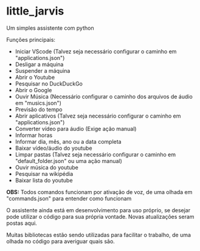 # little_jarvis
Um simples assistente com python

Funções principais:
  - Iniciar VScode (Talvez seja necessário configurar o caminho em "applications.json")
  - Desligar a máquina
  - Suspender a máquina
  - Abrir o Youtube
  - Pesquisar no DuckDuckGo
  - Abrir o Google
  - Ouvir Música (Necessário configurar o caminho dos arquivos de áudio em "musics.json")
  - Previsão do tempo
  - Abrir aplicativos (Talvez seja necessário configurar o caminho em "applications.json")
  - Converter vídeo para áudio (Exige ação manual)
  - Informar horas
  - Informar dia, mês, ano ou a data completa
  - Baixar vídeo/áudio do youtube
  - Limpar pastas (Talvez seja necessário configurar o caminho em "default_folder.json" ou uma ação manual)
  - Ouvir música do youtube
  - Pesquisar na wikipédia
  - Baixar lista do youtube
  
  **OBS:** Todos comandos funcionam por ativação de voz, de uma olhada em "commands.json" para entender como funcionam
 
O assistente ainda está em desenvolvimento para uso próprio, se desejar pode utilizar o código para sua própria vontade. Novas atualizações seram postas aqui.

Muitas bibliotecas estão sendo utilizadas para facilitar o trabalho, de uma olhada no código para averiguar quais são.
 
